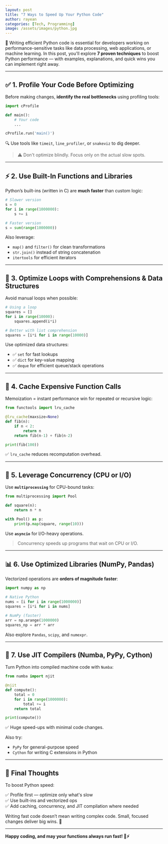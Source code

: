 ```yaml
---
layout: post
title: "7 Ways to Speed Up Your Python Code"
author: rayean
categories: [Tech, Programming]
image: /assets/images/python.jpg
---
```


🚀 Writing efficient Python code is essential for developers working on performance-sensitive tasks like data processing, web applications, or machine learning. In this post, you'll explore **7 proven techniques** to boost Python performance — with examples, explanations, and quick wins you can implement right away.

---

## ✅ 1. Profile Your Code Before Optimizing

Before making changes, **identify the real bottlenecks** using profiling tools:

```python
import cProfile

def main():
    # Your code
    ...

cProfile.run('main()')
```

🔍 Use tools like `timeit`, `line_profiler`, or `snakeviz` to dig deeper.

> ⚠️ Don't optimize blindly. Focus only on the actual slow spots.

---

## ⚡ 2. Use Built-In Functions and Libraries

Python’s built-ins (written in C) are **much faster** than custom logic:

```python
# Slower version
s = 0
for i in range(1000000):
    s += i

# Faster version
s = sum(range(1000000))
```

Also leverage:
- `map()` and `filter()` for clean transformations  
- `str.join()` instead of string concatenation  
- `itertools` for efficient iterators  

---

## 🔄 3. Optimize Loops with Comprehensions & Data Structures

Avoid manual loops when possible:

```python
# Using a loop
squares = []
for i in range(10000):
    squares.append(i*i)

# Better with list comprehension
squares = [i*i for i in range(10000)]
```

Use optimized data structures:
- ✅ `set` for fast lookups  
- ✅ `dict` for key-value mapping  
- ✅ `deque` for efficient queue/stack operations  

---

## 🧠 4. Cache Expensive Function Calls

Memoization = instant performance win for repeated or recursive logic:

```python
from functools import lru_cache

@lru_cache(maxsize=None)
def fib(n):
    if n < 2:
        return n
    return fib(n-1) + fib(n-2)

print(fib(100))
```

✅ `lru_cache` reduces recomputation overhead.

---

## 🧵 5. Leverage Concurrency (CPU or I/O)

Use **`multiprocessing`** for CPU-bound tasks:

```python
from multiprocessing import Pool

def square(n):
    return n * n

with Pool() as p:
    print(p.map(square, range(10)))
```

Use **`asyncio`** for I/O-heavy operations.

> Concurrency speeds up programs that wait on CPU or I/O.

---

## 📊 6. Use Optimized Libraries (NumPy, Pandas)

Vectorized operations are **orders of magnitude faster**:

```python
import numpy as np

# Native Python
nums = [i for i in range(1000000)]
squares = [i*i for i in nums]

# NumPy (faster)
arr = np.arange(1000000)
squares_np = arr * arr
```

Also explore `Pandas`, `scipy`, and `numexpr`.

---

## 🧪 7. Use JIT Compilers (Numba, PyPy, Cython)

Turn Python into compiled machine code with `Numba`:

```python
from numba import njit

@njit
def compute():
    total = 0
    for i in range(1000000):
        total += i
    return total

print(compute())
```

✅ Huge speed-ups with minimal code changes.

Also try:
- `PyPy` for general-purpose speed  
- `Cython` for writing C extensions in Python  

---

## 🏁 Final Thoughts

To boost Python speed:

✅ Profile first — optimize only what's slow  
✅ Use built-ins and vectorized ops  
✅ Add caching, concurrency, and JIT compilation where needed

Writing fast code doesn’t mean writing complex code. Small, focused changes deliver big wins. 🚀

---

**Happy coding, and may your functions always run fast! 🐍⚡**

